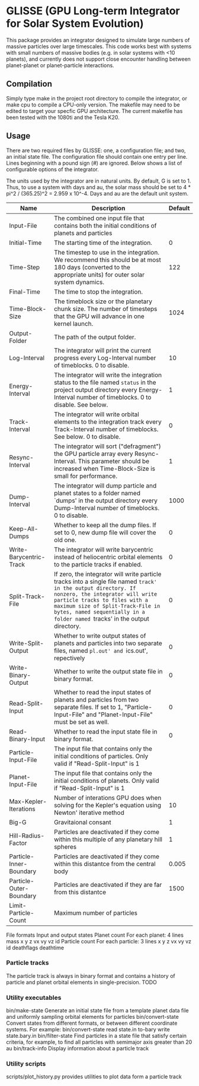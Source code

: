# GLISSE (GPU Long-term Integrator for Solar System Evolution)

This package provides an integrator designed to simulate large numbers of massive particles over large timescales.
This code works best with systems with small numbers of massive bodies (e.g. in solar systems with <10 planets),
and currently does not support close encounter handling between planet-planet or planet-particle interactions.

## Compilation

Simply type make in the project root directory to compile the integrator, or make cpu to compile a CPU-only version.
The makefile may need to be edited to target your specfic GPU architecture. The current makefile has been tested with the 1080ti and the Tesla K20.

## Usage

There are two required files by GLISSE: one, a configuration file; and two, an initial state file.
The configuration file should contain one entry per line. Lines beginning with a pound sign (#) are ignored.
Below shows a list of configurable options of the integrator.

The units used by the integrator are in natural units. By default, G is set to 1. Thus, to use a system with
days and au, the solar mass should be set to 4 * pi^2 / (365.25)^2 = 2.959 x 10^-4. Days and au are the default unit system.

| Name | Description | Default |
| --- | --- | --- |
| Input-File | The combined one input file that contains both the initial conditions of planets and particles | |
| Initial-Time | The starting time of the integration. | 0 |
| Time-Step | The timestep to use in the integration. We recommend this should be at most 180 days (converted to the appropriate units) for outer solar system dynamics. | 122 |
| Final-Time | The time to stop the integration. | |
| Time-Block-Size | The timeblock size or the planetary chunk size. The number of timesteps that the GPU will advance in one kernel launch. | 1024 |
| Output-Folder | The path of the output folder. | |
| Log-Interval | The integrator will print the current progress every Log-Interval number of timeblocks. 0 to disable. | 10 |
| Energy-Interval | The integrator will write the integration status to the file named `status` in the project output directory every Energy-Interval number of timeblocks. 0 to disable. See below. | 1 |
| Track-Interval | The integrator will write orbital elements to the integration track every Track-Interval number of timeblocks. See below. 0 to disable. | 0 |
| Resync-Interval | The integrator will sort ("defragment") the GPU particle array every Resync-Interval. This parameter should be increased when Time-Block-Size is small for performance. | 1 |
| Dump-Interval | The integrator will dump particle and planet states to a folder named `dumps' in the output directory every Dump-Interval number of timeblocks. 0 to disable. | 1000 |
| Keep-All-Dumps | Whether to keep all the dump files. If set to 0, new dump file will cover the old one. | 0 |
| Write-Barycentric-Track | The integrator will write barycentric instead of heliocentric orbital elements to the particle tracks if enabled. | 0 |
| Split-Track-File | If zero, the integrator will write particle tracks into a single file named `track' in the output directory. If nonzero, the integrator will write particle tracks to files with a maximum size of Split-Track-File in bytes, named sequentially in a folder named `tracks' in the output directory. | 0 |
| Write-Split-Output | Whether to write output states of planets and particles into two separate files, named `pl.out' and `ics.out', repectively | 0 |
| Write-Binary-Output | Whether to write the output state file in binary format. | 0 |
| Read-Split-Input | Whether to read the input states of planets and particles from two separate files. If set to 1, "Particle-Input-File" and "Planet-Input-File" must be set as well. | 0 |
| Read-Binary-Input | Whether to read the input state file in binary format. | 0 |
| Particle-Input-File | The input file that contains only the initial conditions of particles. Only valid if "Read-Split-Input" is 1 | |
| Planet-Input-File | The input file that contains only the initial conditions of planets. Only valid if "Read-Split-Input" is 1 | |
| Max-Kepler-Iterations | Number of interations GPU does when solving for the Kepler's equation using Newton' iterative method | 10 |
| Big-G | Gravitaional consant | 1 |
| Hill-Radius-Factor | Particles are deactivated if they come within this multiple of any planetary hill spheres | 1 |
| Particle-Inner-Boundary | Particles are deactivated if they come within this distantce from the central body | 0.005 |
| Particle-Outer-Boundary | Particles are deactivated if they are far from this distantce | 1500 |
| Limit-Particle-Count | Maximum number of particles |  |

File formats
Input and output states
Planet count
For each planet: 4 lines
	mass
	x y z
	vx vy vz
	id
Particle count
For each particle: 3 lines
	x y z
	vx vy vz
	id deathflags deathtime

### Particle tracks
The particle track is always in binary format and contains a history of particle and planet orbital elements in single-precision.
TODO

### Utility executables
bin/make-state Generate an initial state file from a template planet data file and uniformly sampling orbital elements for particles
bin/convert-state Convert states from different formats, or between different coordinate systems.
For example: bin/convert-state read state.in to-bary write state.bary.in
bin/filter-state Find particles in a state file that satisfy certain criteria, for example, to find all particles with semimajor axis greater than 20 au
bin/track-info Display information about a particle track

### Utility scripts
scripts/plot_history.py provides utilities to plot data form a particle track
